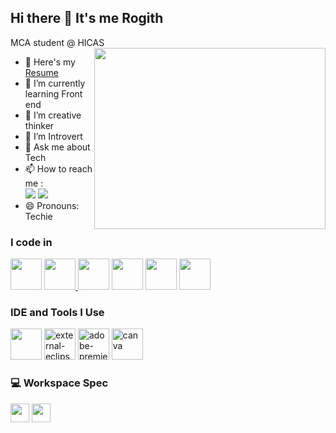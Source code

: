 ## Hi there 👋 It's me Rogith

MCA student @ HICAS
<img align="right" width="370" height="290" src="https://media3.giphy.com/media/xT9IgzoKnwFNmISR8I/giphy.gif">
- 🔭 Here's my [Resume](https://github.com/HELLBOYi/resume/blob/main/MY%20RESUME%20%281%29.pdf)                                                 
- 🌱 I’m currently learning Front end
- 👯 I’m creative thinker
- 🤔 I’m Introvert
- 💬 Ask me about Tech
- 📫 How to reach me :
<br /> [<img src="https://img.shields.io/badge/Twitter-1DA1F2?style=for-the-badge&logo=twitter&logoColor=white" />](https://x.com/RogithKK753852?t=CnckxxLXda0nHdjS2_qkIg&s=08) [<img src="https://img.shields.io/badge/LinkedIn-0077B5?style=for-the-badge&logo=linkedin&logoColor=white" />](https://www.linkedin.com/in/rogith-kk)
- 😄 Pronouns: Techie
### I code in
<img height="50" width="50" src="https://img.icons8.com/color/48/000000/c-programming.png"/>    <img height="50" width="50" src="https://img.icons8.com/color/48/000000/java-coffee-cup-logo.png" /><a href="https://rogithkk.github.io/Only-html/" target="_blank">    <img src="https://img.icons8.com/color/48/000000/html-5.png" style="width:50px; height:50px;" /></a>    <img height="50" width="50" src="https://img.icons8.com/color/48/000000/css3.png" />    <img height="50" width="50" src="https://img.icons8.com/color/48/000000/javascript.png"/>    <img height="50" width="50" src="https://img.icons8.com/color/48/000000/mysql-logo.png"/> 
### IDE and Tools I Use
<img height="50" width="50" src="https://img.icons8.com/color/48/000000/visual-studio-code-2019.png"/>    <img width="50" height="50" src="https://img.icons8.com/external-tal-revivo-color-tal-revivo/48/external-eclipse-an-integrated-development-environment-used-in-computer-programming-logo-color-tal-revivo.png" alt="external-eclipse-an-integrated-development-environment-used-in-computer-programming-logo-color-tal-revivo"/>    <img width="50" height="50" src="https://img.icons8.com/color/48/adobe-premiere-pro--v1.png" alt="adobe-premiere-pro--v1"/>    <img width="50" height="50" src="https://img.icons8.com/fluency/48/canva.png" alt="canva"/>
### 💻 Workspace Spec
 <img height="30" src="https://img.shields.io/badge/NVIDIA-GTX1650-76B900?style=for-the-badge&logo=nvidia&logoColor=white"/>  <img height="30" src="https://img.shields.io/badge/AMD-Ryzen_5_5600H-ED1C24?style=for-the-badge&logo=amd&logoColor=white"/> 
